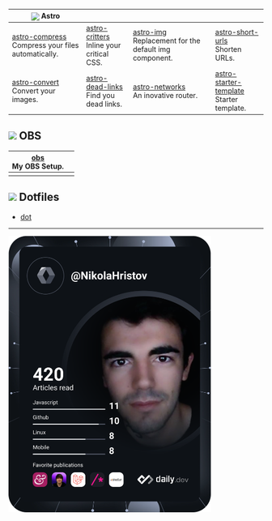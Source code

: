 | <img src="https://astro.build/assets/press/logomark-dark.svg" width="16" style="vertical-align: middle" /> Astro |                                                   |                                                               |                                                   |
| ---------------------------------------------------------------------------------------------------------------- | ------------------------------------------------- | ------------------------------------------------------------- | ------------------------------------------------- |
| [astro-compress] <br /> Compress your files automatically.                                                       | [astro-critters] <br /> Inline your critical CSS. | [astro-img] <br /> Replacement for the default img component. | [astro-short-urls] <br /> Shorten URLs.           |
| [astro-convert] <br /> Convert your images.                                                                      | [astro-dead-links] <br /> Find you dead links.    | [astro-networks] <br /> An inovative router.                  | [astro-starter-template] <br /> Starter template. |

## <img src="https://obsproject.com/favicon-16x16.png" width="16" /> OBS

| [obs] <br /> My OBS Setup. |     |
| -------------------------- | --- |
|                            |     |

## <img src="https://raw.githubusercontent.com/jglovier/dotfiles-logo/master/dotfiles-logo-icon.png" width="16" /> Dotfiles

-   [dot]

---

<a href="https://app.daily.dev/NikolaHristov"><img src="https://github.com/NikolaRHristov/NikolaRHristov/blob/main/devcard.svg?rev=hs2VsNVqDK" width="400" alt="Nikola's Dev Card"/></a>

[astro-compress]: https://github.com/Lightrix/astro-compress
[astro-convert]: https://github.com/Lightrix/astro-convert
[astro-critters]: https://github.com/Lightrix/astro-critters
[astro-dead-links]: https://github.com/Lightrix/astro-dead-links
[astro-img]: https://github.com/Lightrix/astro-img
[astro-networks]: https://github.com/Lightrix/astro-networks
[astro-short-urls]: https://github.com/Lightrix/astro-short-urls
[astro-starter-template]: https://github.com/Lightrix/astro-starter-template
[obs]: https://github.com/NikolaRHristov/OBS
[dot]: https://github.com/NikolaRHristov/dot
